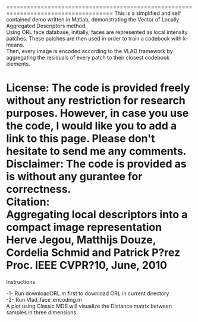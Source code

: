 =====================================================================================
This is a simplified and self contained demo written in Matlab, demonstrating the Vector of Locally Aggregated Descriptors method. <br>
Using ORL face database, initially, faces are represented as local intensity patches.
These patches are then used in order to train a codebook with k-means. <br>
Then, every image is encoded according to the VLAD framework by aggregating the residuals of every patch to their closest codebook elements. <br>
 
License: The code is provided freely without any restriction for research purposes.
However, in case you use the code, I would like you to add a link to this page. 
Please don't hesitate to send me any comments.<br> 
Disclaimer: The code is provided as is without any gurantee for correctness. <br>
Citation: <br>
Aggregating local descriptors into a compact image representation Herve Jegou, Matthijs Douze, Cordelia Schmid and Patrick P?rez Proc. IEEE CVPR?10, June, 2010 
=====================================================================================

Instructions<br>

-1- Run downloadORL.m first to download ORL in current directory<br>
-2- Run Vlad_face_encoding.m<br>
A plot using Classic MDS will visualize the Distance matrix between samples in three dimensions<br>
